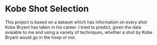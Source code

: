 # Kobe Shot Selection
This project is based on a dataset which has information on every shot Kobe Bryant has taken in his career. I tried to predict, given the data avaiable to me and using a variety of techniques, whether a shot by Kobe Bryant would go in the hoop or not. 
